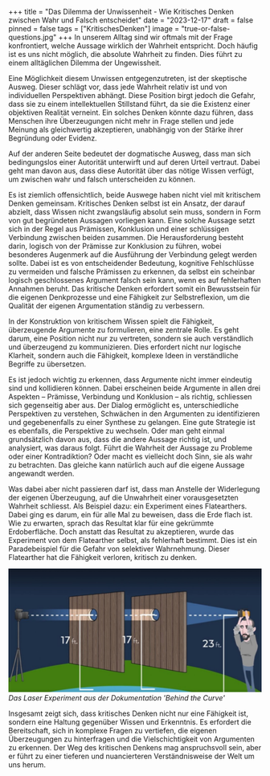 +++
title = "Das Dilemma der Unwissenheit - Wie Kritisches Denken zwischen Wahr und Falsch entscheidet"
date = "2023-12-17"
draft = false
pinned = false
tags = ["KritischesDenken"]
image = "true-or-false-questions.jpg"
+++
In unserem Alltag sind wir oftmals mit der Frage konfrontiert, welche Aussage wirklich der Wahrheit entspricht. Doch häufig ist es uns nicht möglich, die absolute Wahrheit zu finden. Dies führt zu einem alltäglichen Dilemma der Ungewissheit.

Eine Möglichkeit diesem Unwissen entgegenzutreten, ist der skeptische Ausweg. Dieser schlägt vor, dass jede Wahrheit relativ ist und von individuellen Perspektiven abhängt. Diese Position birgt jedoch die Gefahr, dass sie zu einem intellektuellen Stillstand führt, da sie die Existenz einer objektiven Realität verneint. Ein solches Denken könnte dazu führen, dass Menschen ihre Überzeugungen nicht mehr in Frage stellen und jede Meinung als gleichwertig akzeptieren, unabhängig von der Stärke ihrer Begründung oder Evidenz.

Auf der anderen Seite bedeutet der dogmatische Ausweg, dass man sich bedingungslos einer Autorität unterwirft und auf deren Urteil vertraut. Dabei geht man davon aus, dass diese Autorität über das nötige Wissen verfügt, um zwischen wahr und falsch unterscheiden zu können.

Es ist ziemlich offensichtlich, beide Auswege haben nicht viel mit kritischem Denken gemeinsam. Kritisches Denken selbst ist ein Ansatz, der darauf abzielt, dass Wissen nicht zwangsläufig absolut sein muss, sondern in Form von gut begründeten Aussagen vorliegen kann. Eine solche Aussage setzt sich in der Regel aus Prämissen, Konklusion und einer schlüssigen Verbindung zwischen beiden zusammen. Die Herausforderung besteht darin, logisch von der Prämisse zur Konklusion zu führen, wobei besonderes Augenmerk auf die Ausführung der Verbindung gelegt werden sollte. Dabei ist es von entscheidender Bedeutung, kognitive Fehlschlüsse zu vermeiden und falsche Prämissen zu erkennen, da selbst ein scheinbar logisch geschlossenes Argument falsch sein kann, wenn es auf fehlerhaften Annahmen beruht. Das kritische Denken erfordert somit ein Bewusstsein für die eigenen Denkprozesse und eine Fähigkeit zur Selbstreflexion, um die Qualität der eigenen Argumentation ständig zu verbessern.

In der Konstruktion von kritischem Wissen spielt die Fähigkeit, überzeugende Argumente zu formulieren, eine zentrale Rolle. Es geht darum, eine Position nicht nur zu vertreten, sondern sie auch verständlich und überzeugend zu kommunizieren. Dies erfordert nicht nur logische Klarheit, sondern auch die Fähigkeit, komplexe Ideen in verständliche Begriffe zu übersetzen.

Es ist jedoch wichtig zu erkennen, dass Argumente nicht immer eindeutig sind und kollidieren können. Dabei erscheinen beide Argumente in allen drei Aspekten – Prämisse, Verbindung und Konklusion – als richtig, schliessen sich gegenseitig aber aus. Der Dialog ermöglicht es, unterschiedliche Perspektiven zu verstehen, Schwächen in den Argumenten zu identifizieren und gegebenenfalls zu einer Synthese zu gelangen. Eine gute Strategie ist es ebenfalls, die Perspektive zu wechseln. Oder man geht einmal grundsätzlich davon aus, dass die andere Aussage richtig ist, und analysiert, was daraus folgt. Führt die Wahrheit der Aussage zu Probleme oder einer Kontradiktion? Oder macht es vielleicht doch Sinn, sie als wahr zu betrachten. Das gleiche kann natürlich auch auf die eigene Aussage angewandt werden.

Was dabei aber nicht passieren darf ist, dass man Anstelle der Widerlegung der eigenen Überzeugung, auf die Unwahrheit einer vorausgesetzten Wahrheit schliesst. Als Beispiel dazu: ein Experiment eines Flatearthers. Dabei ging es darum, ein für alle Mal zu beweisen, dass die Erde flach ist. Wie zu erwarten, sprach das Resultat klar für eine gekrümmte Erdoberfläche. Doch anstatt das Resultat zu akzeptieren, wurde das Experiment von dem Flatearther selbst, als fehlerhaft bestimmt. Dies ist ein Paradebeispiel für die Gefahr von selektiver Wahrnehmung. Dieser Flatearther hat die Fähigkeit verloren, kritisch zu denken.

![](flat-earth-light-experiment-behind-curve-netflix-documentary.jpg "Das Laser Experiment aus der Dokumentation 'Behind the Curve'")
*Das Laser Experiment aus der Dokumentation 'Behind the Curve'*


Insgesamt zeigt sich, dass kritisches Denken nicht nur eine Fähigkeit ist, sondern eine Haltung gegenüber Wissen und Erkenntnis. Es erfordert die Bereitschaft, sich in komplexe Fragen zu vertiefen, die eigenen Überzeugungen zu hinterfragen und die Vielschichtigkeit von Argumenten zu erkennen. Der Weg des kritischen Denkens mag anspruchsvoll sein, aber er führt zu einer tieferen und nuancierteren Verständnisweise der Welt um uns herum.